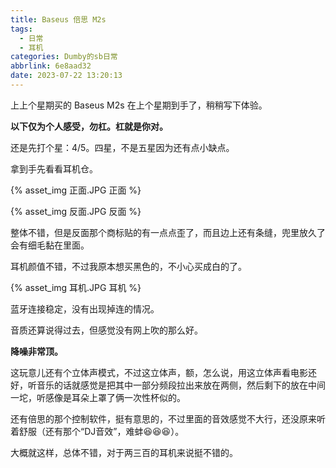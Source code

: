 ```yaml
---
title: Baseus 倍思 M2s
tags:
  - 日常
  - 耳机
categories: Dumby的sb日常
abbrlink: 6e8aad32
date: 2023-07-22 13:20:13
---
```


上上个星期买的 Baseus M2s 在上个星期到手了，稍稍写下体验。

<!--more-->

**以下仅为个人感受，勿杠。杠就是你对。**

还是先打个星：4/5。四星，不是五星因为还有点小缺点。

拿到手先看看耳机仓。

{% asset_img 正面.JPG 正面 %}

{% asset_img 反面.JPG 反面 %}

整体不错，但是反面那个商标贴的有一点点歪了，而且边上还有条缝，兜里放久了会有细毛黏在里面。

耳机颜值不错，不过我原本想买黑色的，不小心买成白的了。

{% asset_img 耳机.JPG 耳机 %}

蓝牙连接稳定，没有出现掉连的情况。

音质还算说得过去，但感觉没有网上吹的那么好。

**降噪非常顶。**

这玩意儿还有个立体声模式，不过这立体声，额，怎么说，用这立体声看电影还好，听音乐的话就感觉是把其中一部分频段拉出来放在两侧，然后剩下的放在中间一坨，听感像是耳朵上罩了俩一次性杯似的。

还有倍思的那个控制软件，挺有意思的，不过里面的音效感觉不大行，还没原来听着舒服（还有那个“DJ音效”，难蚌😆😆😆）。

大概就这样，总体不错，对于两三百的耳机来说挺不错的。